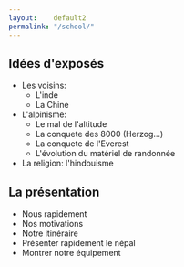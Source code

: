 ```yaml
---
layout:    default2
permalink: "/school/"
---
```


## Idées d'exposés

- Les voisins:
  * L'inde
  * La Chine
- L'alpinisme:
  * Le mal de l'altitude
  * La conquete des 8000 (Herzog...)
  * La conquete de l'Everest
  * L'évolution du matériel de randonnée
- La religion: l'hindouisme


## La présentation

- Nous rapidement
- Nos motivations
- Notre itinéraire
- Présenter rapidement le népal
- Montrer notre équipement
